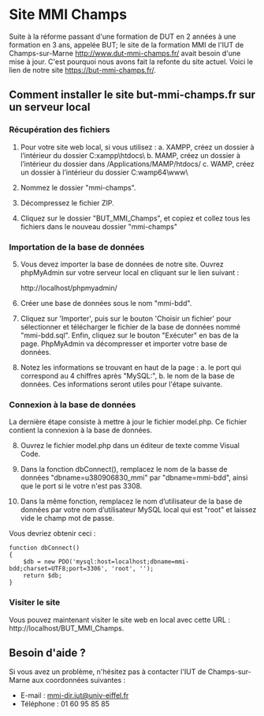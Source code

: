 # Site MMI Champs

Suite à la réforme passant d'une formation de DUT en 2 années à une formation en 3 ans, appelée BUT; le site de la formation MMI de l'IUT de Champs-sur-Marne http://www.dut-mmi-champs.fr/ avait besoin d'une mise à jour.
C'est pourquoi nous avons fait la refonte du site actuel.
Voici le lien de notre site https://but-mmi-champs.fr/.

## Comment installer le site but-mmi-champs.fr sur un serveur local

### Récupération des fichiers
1) Pour votre site web local, si vous utilisez : 
a. XAMPP, créez un dossier à l’intérieur du dossier C:xampp\htdocs\ 
b. MAMP, créez un dossier à l’intérieur du dossier dans /Applications/MAMP/htdocs/
c. WAMP, créez un dossier à l’intérieur du dossier C:wamp64\www\

2) Nommez le dossier "mmi-champs".

3) Décompressez le fichier ZIP.
4) Cliquez sur le dossier "BUT_MMI_Champs", et copiez et collez tous les fichiers dans le nouveau dossier "mmi-champs"

### Importation de la base de données

5) Vous devez importer la base de données de notre site. Ouvrez phpMyAdmin sur votre serveur local en cliquant sur le lien suivant :

    http://localhost/phpmyadmin/

6) Créer une base de données sous le nom "mmi-bdd".
7) Cliquez sur 'Importer', puis sur le bouton 'Choisir un fichier' pour sélectionner et télécharger le fichier  de la base de données nommé "mmi-bdd.sql".
Enfin, cliquez sur le bouton "Exécuter" en bas de la page.
PhpMyAdmin va décompresser et importer votre base de données.
8) Notez les informations se trouvant en haut de la page : 
    a. le port qui correspond au 4 chiffres après "MySQL:",
    b. le nom de la base de données.
    Ces informations seront utiles pour l'étape suivante.

### Connexion à la base de données
La dernière étape consiste à mettre à jour le fichier model.php. Ce fichier contient la connexion à la base de données.

8) Ouvrez le fichier model.php dans un éditeur de texte comme Visual Code.

9) Dans la fonction dbConnect(), remplacez le nom de la basse de données "dbname=u380906830_mmi" par "dbname=mmi-bdd", ainsi que le port si le votre n'est pas 3308.

10) Dans la même fonction, remplacez le nom d’utilisateur de la base de données par votre nom d’utilisateur MySQL local qui est "root" et laissez vide le champ mot de passe.

Vous devriez obtenir ceci : 

```
function dbConnect()
{
    $db = new PDO('mysql:host=localhost;dbname=mmi-bdd;charset=UTF8;port=3306', 'root', '');
    return $db;
}

```
### Visiter le site

Vous pouvez maintenant visiter le site web en local avec cette URL : http://localhost/BUT_MMI_Champs.

## Besoin d'aide ?
Si vous avez un problème, n'hésitez pas à contacter l'IUT de Champs-sur-Marne aux coordonnées suivantes : 
- E-mail : mmi-dir.iut@univ-eiffel.fr
- Téléphone : 01 60 95 85 85

